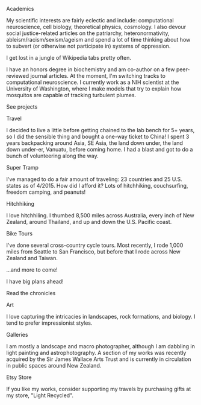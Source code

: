 Academics

My scientific interests are fairly eclectic and include: computational neuroscience, cell biology, theoretical physics, cosmology. I also devour social justice-related articles on the patriarchy, heteronormativity, ableism/racism/sexism/ageism and spend a lot of time thinking about how to subvert (or otherwise not participate in) systems of oppression.

I get lost in a jungle of Wikipedia tabs pretty often.

I have an honors degree in biochemistry and am co-author on a few peer-reviewed journal articles. At the moment, I'm switching tracks to computational neuroscience. I currently work as a NIH scientist at the University of Washington, where I make models that try to explain how mosquitos are capable of tracking turbulent plumes.



See projects

Travel

I decided to live a little before getting chained to the lab bench for 5+ years, so I did the sensible thing and bought a one-way ticket to China! I spent 3 years backpacking around Asia, SE Asia, the land down under,  the land down under-er, Vanuatu, before coming home. I had a blast and got to do a bunch of volunteering along the way.

Super Tramp

I've managed to do a fair amount of traveling: 23 countries and 25 U.S. states as of 4/2015.  How did I afford it? Lots of hitchhiking, couchsurfing, freedom camping, and peanuts!

Hitchhiking

I love hitchhiling. I thumbed 8,500 miles across Australia, every inch of New Zealand, around Thailand, and up and down the U.S. Pacific coast.

Bike Tours

I've done several cross-country cycle tours. Most recently, I rode 1,000 miles from Seattle to San Francisco, but before that I rode across New Zealand and Taiwan.

...and more to come!

I have big plans ahead!

Read the chronicles



Art

I love capturing the intricacies in landscapes, rock formations, and biology. I tend to prefer impressionist styles.

Galleries

I am mostly a landscape and macro photographer, although I am dabbling in light painting and astrophotography. A section of my works was recently acquired by the Sir James Wallace Arts Trust and is currently in circulation in public spaces around New Zealand.

Etsy Store

If you like my works, consider supporting my travels by purchasing gifts at my store, "Light Recycled".